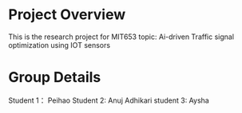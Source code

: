 # Project Overview
This is the research project for MIT653 
topic: Ai-driven Traffic signal optimization using IOT sensors

# Group Details

Student 1： Peihao
Student 2: Anuj Adhikari
student 3: Aysha


